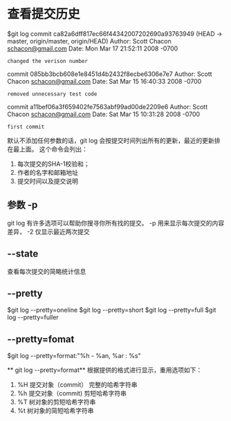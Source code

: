 # 查看提交历史

$git log 
commit ca82a6dff817ec66f44342007202690a93763949 (HEAD -> master, origin/master, origin/HEAD)
Author: Scott Chacon <schacon@gmail.com>
Date:   Mon Mar 17 21:52:11 2008 -0700

    changed the verison number

commit 085bb3bcb608e1e8451d4b2432f8ecbe6306e7e7
Author: Scott Chacon <schacon@gmail.com>
Date:   Sat Mar 15 16:40:33 2008 -0700

    removed unnecessary test code

commit a11bef06a3f659402fe7563abf99ad00de2209e6
Author: Scott Chacon <schacon@gmail.com>
Date:   Sat Mar 15 10:31:28 2008 -0700

    first commit

默认不添加任何参数的话，git log 会按提交时间列出所有的更新，最近的更新排在最上面。
这个命令会列出：
1. 每次提交的SHA-1校验和；
2. 作者的名字和邮箱地址
3. 提交时间以及提交说明


## 参数 -p
git log 有许多选项可以帮助你搜寻你所有找的提交。 -p 用来显示每次提交的内容差异， -2 仅显示最近两次提交

## --state 
查看每次提交的简略统计信息

## --pretty 
$git log --pretty=oneline
$git log --pretty=short
$git log --pretty=full
$git log --pretty=fuller

## --pretty=fomat

$git log --pretty=format:"%h - %an, %ar : %s"

** git log --pretty=format** 根据提供的格式进行显示，重用选项如下：
1. %H	提交对象（commit） 完整的哈希字符串
2. %h	提交对象（commit) 剪短哈希字符串
3. %T	树对象的剪短哈希字符串
4. %t	树对象的简短哈希字符串



